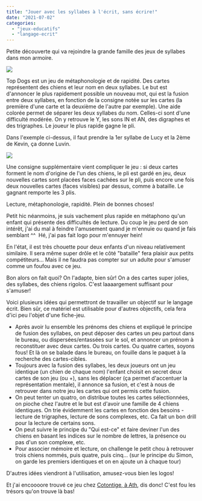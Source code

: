 ```yaml
---
title: "Jouer avec les syllabes à l'écrit, sans écrire!"
date: "2021-07-02"
categories: 
  - "jeux-educatifs"
  - "langage-ecrit"
---
```


Petite découverte qui va rejoindre la grande famille des jeux de syllabes dans mon armoire.

![](/images/IMG_20210702_224608-300x300.jpg)

Top Dogs est un jeu de métaphonologie et de rapidité. Des cartes représentent des chiens et leur nom en deux syllabes. Le but est d'annoncer le plus rapidement possible un nouveau mot, qui est la fusion entre deux syllabes, en fonction de la consigne notée sur les cartes (la première d'une carte et la deuxième de l'autre par exemple). Une aide colorée permet de séparer les deux syllabes du nom. Celles-ci sont d'une difficulté modérée. On y retrouve le Y, les sons IN et AN, des digraphes et des trigraphes. Le joueur le plus rapide gagne le pli.

Dans l'exemple ci-dessus, il faut prendre la 1er syllabe de Lucy et la 2ème de Kevin, ça donne Luvin.

![](/images/IMG_20210702_224646-300x300.jpg)

Une consigne supplémentaire vient compliquer le jeu : si deux cartes forment le nom d'origine de l'un des chiens, le pli est gardé en jeu, deux nouvelles cartes sont placées faces cachées sur le pli, puis encore une fois deux nouvelles cartes (faces visibles) par dessus, comme à bataille. Le gagnant remporte les 3 plis.

Lecture, métaphonologie, rapidité. Plein de bonnes choses!

Petit hic néanmoins, je suis vachement plus rapide en métaphono qu'un enfant qui présente des difficultés de lecture. Du coup le jeu perd de son intérêt, j'ai du mal à feindre l'amusement quand je m'ennuie ou quand je fais semblant ^^  Hé, j'ai pas fait logo pour m'ennuyer hein!

En l'état, il est très chouette pour deux enfants d'un niveau relativement similaire. Il sera même super drôle et le côté "bataille" fera plaisir aux petits compétiteurs... Mais il ne faudra pas compter sur un adulte pour s'amuser comme un foufou avec ce jeu.

Bon alors on fait quoi? On l'adapte, bien sûr! On a des cartes super jolies, des syllabes, des chiens rigolos. C'est laaaargement suffisant pour s'amuser!

Voici plusieurs idées qui permettront de travailler un objectif sur le langage écrit. Bien sûr, ce matériel est utilisable pour d'autres objectifs, cela fera d'ici peu l'objet d'une fiche-jeu.

- Après avoir lu ensemble les prénoms des chiens et expliqué le principe de fusion des syllabes, on peut déposer des cartes un peu partout dans le bureau, ou dispersées/entassées sur le sol, et annoncer un prénom à reconstituer avec deux cartes. Ou trois cartes. Ou quatre cartes, soyons fous! Et là on se balade dans le bureau, on fouille dans le paquet à la recherche des cartes-cibles.
- Toujours avec la fusion des syllabes, les deux joueurs ont un jeu identique (un chien de chaque nom) l'enfant choisit en secret deux cartes de son jeu (ou +), sans les déplacer (ça permet d'accentuer la représentation mentale), il annonce sa fusion, et c'est à nous de retrouver dans notre jeu les cartes qui ont permis cette fusion.
- On peut tenter un quatro, on distribue toutes les cartes sélectionnées, on pioche chez l'autre et le but est d'avoir une famille de 4 chiens identiques. On trie évidemment les cartes en fonction des besoins - lecture de trigraphes, lecture de sons complexes, etc. Ca fait un bon drill pour la lecture de certains sons.
- On peut suivre le principe du "Qui est-ce" et faire deviner l'un des chiens en basant les indices sur le nombre de lettres, la présence ou pas d'un son complexe, etc.
- Pour associer mémoire et lecture, on challenge le petit chou à retrouver trois chiens nommés, puis quatre, puis cinq... (sur le principe du Simon, on garde les premiers identiques et on en ajoute un à chaque tour)

D'autres idées viendront à l'utilisation, amusez-vous bien les logos!

Et j'ai encoooore trouvé ce jeu chez [Cotontige, à Ath](https://www.facebook.com/boutique.cotontige), dis donc! C'est fou les trésors qu'on trouve là bas!
